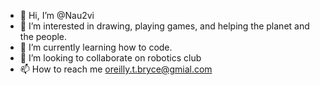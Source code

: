 - 👋 Hi, I’m @Nau2vi
- 👀 I’m interested in drawing, playing games, and helping the planet and the people.
- 🌱 I’m currently learning how to code.
- 💞️ I’m looking to collaborate on robotics club
- 📫 How to reach me oreilly.t.bryce@gmial.com

<!---
Nau2vi/Nau2vi is a ✨ special ✨ repository because its `README.md` (this file) appears on your GitHub profile.
You can click the Preview link to take a look at your changes.
--->
